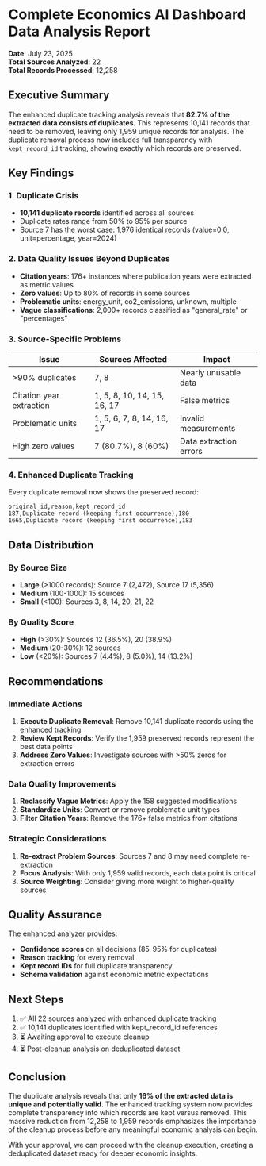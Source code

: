 # Complete Economics AI Dashboard Data Analysis Report

**Date**: July 23, 2025  
**Total Sources Analyzed**: 22  
**Total Records Processed**: 12,258  

## Executive Summary

The enhanced duplicate tracking analysis reveals that **82.7% of the extracted data consists of duplicates**. This represents 10,141 records that need to be removed, leaving only 1,959 unique records for analysis. The duplicate removal process now includes full transparency with `kept_record_id` tracking, showing exactly which records are preserved.

## Key Findings

### 1. Duplicate Crisis
- **10,141 duplicate records** identified across all sources
- Duplicate rates range from 50% to 95% per source
- Source 7 has the worst case: 1,976 identical records (value=0.0, unit=percentage, year=2024)

### 2. Data Quality Issues Beyond Duplicates
- **Citation years**: 176+ instances where publication years were extracted as metric values
- **Zero values**: Up to 80% of records in some sources
- **Problematic units**: energy_unit, co2_emissions, unknown, multiple
- **Vague classifications**: 2,000+ records classified as "general_rate" or "percentages"

### 3. Source-Specific Problems
| Issue | Sources Affected | Impact |
|-------|-----------------|--------|
| >90% duplicates | 7, 8 | Nearly unusable data |
| Citation year extraction | 1, 5, 8, 10, 14, 15, 16, 17 | False metrics |
| Problematic units | 1, 5, 6, 7, 8, 14, 16, 17 | Invalid measurements |
| High zero values | 7 (80.7%), 8 (60%) | Data extraction errors |

### 4. Enhanced Duplicate Tracking
Every duplicate removal now shows the preserved record:
```csv
original_id,reason,kept_record_id
187,Duplicate record (keeping first occurrence),180
1665,Duplicate record (keeping first occurrence),183
```

## Data Distribution

### By Source Size
- **Large** (>1000 records): Source 7 (2,472), Source 17 (5,356)
- **Medium** (100-1000): 15 sources
- **Small** (<100): Sources 3, 8, 14, 20, 21, 22

### By Quality Score
- **High** (>30%): Sources 12 (36.5%), 20 (38.9%)
- **Medium** (20-30%): 12 sources
- **Low** (<20%): Sources 7 (4.4%), 8 (5.0%), 14 (13.2%)

## Recommendations

### Immediate Actions
1. **Execute Duplicate Removal**: Remove 10,141 duplicate records using the enhanced tracking
2. **Review Kept Records**: Verify the 1,959 preserved records represent the best data points
3. **Address Zero Values**: Investigate sources with >50% zeros for extraction errors

### Data Quality Improvements
1. **Reclassify Vague Metrics**: Apply the 158 suggested modifications
2. **Standardize Units**: Convert or remove problematic unit types
3. **Filter Citation Years**: Remove the 176+ false metrics from citations

### Strategic Considerations
1. **Re-extract Problem Sources**: Sources 7 and 8 may need complete re-extraction
2. **Focus Analysis**: With only 1,959 valid records, each data point is critical
3. **Source Weighting**: Consider giving more weight to higher-quality sources

## Quality Assurance

The enhanced analyzer provides:
- **Confidence scores** on all decisions (85-95% for duplicates)
- **Reason tracking** for every removal
- **Kept record IDs** for full duplicate transparency
- **Schema validation** against economic metric expectations

## Next Steps

1. ✅ All 22 sources analyzed with enhanced duplicate tracking
2. ✅ 10,141 duplicates identified with kept_record_id references
3. ⏳ Awaiting approval to execute cleanup
4. ⏳ Post-cleanup analysis on deduplicated dataset

## Conclusion

The duplicate analysis reveals that only **16% of the extracted data is unique and potentially valid**. The enhanced tracking system now provides complete transparency into which records are kept versus removed. This massive reduction from 12,258 to 1,959 records emphasizes the importance of the cleanup process before any meaningful economic analysis can begin.

With your approval, we can proceed with the cleanup execution, creating a deduplicated dataset ready for deeper economic insights.